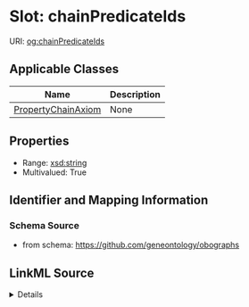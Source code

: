 # Slot: chainPredicateIds

URI: [og:chainPredicateIds](https://github.com/geneontology/obographs/chainPredicateIds)



<!-- no inheritance hierarchy -->




## Applicable Classes

| Name | Description |
| --- | --- |
[PropertyChainAxiom](PropertyChainAxiom.md) | None






## Properties

* Range: [xsd:string](http://www.w3.org/2001/XMLSchema#string)
* Multivalued: True







## Identifier and Mapping Information







### Schema Source


* from schema: https://github.com/geneontology/obographs




## LinkML Source

<details>
```yaml
name: chainPredicateIds
from_schema: https://github.com/geneontology/obographs
rank: 1000
multivalued: true
alias: chainPredicateIds
domain_of:
- PropertyChainAxiom
range: string

```
</details>